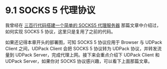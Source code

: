 # 9.1 SOCKS 5 代理协议

我曾经在 [三百行代码搭建一个简单的 SOCKS5 代理服务器](https://huoyijie.cn/article/43d8648090fe11ebafa22393c04133cd/) 那篇文章中介绍过，如何实现 SOCKS 5 协议，这里只是复用了之前的代码。

如果还记得本章开头的部署图，可知 SOCKS 5 协议应用于 Browser 与 UDPack Client 之间，UDPack Client 会把 SOCKS 5 协议转为 UDPack 协议，并转发流量到 UDPack Server，完成代理上网。接下来会重点介绍下 UDPack Client 和 UDPack Server，如果你对 SOCKS 协议感兴趣，可以看下上面那篇文章。